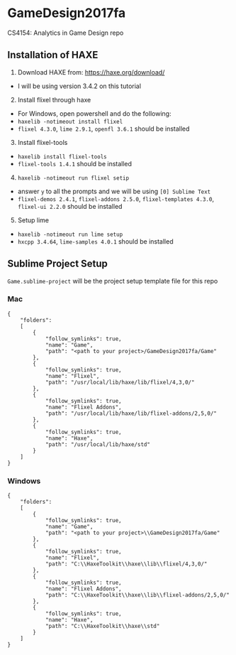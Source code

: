 # GameDesign2017fa
CS4154: Analytics in Game Design repo

## Installation of HAXE

1. Download HAXE from: https://haxe.org/download/
 - I will be using version 3.4.2 on this tutorial

2. Install flixel through haxe
 - For Windows, open powershell and do the following:
 - `haxelib -notimeout install flixel`
 - `flixel 4.3.0`, `lime 2.9.1`, `openfl 3.6.1` should be installed

3. Install flixel-tools
 - `haxelib install flixel-tools`
 - `flixel-tools 1.4.1` should be installed

4. `haxelib -notimeout run flixel setip`
 - answer `y` to all the prompts and we will be using `[0] Sublime Text`
 - `flixel-demos 2.4.1`, `flixel-addons 2.5.0`, `flixel-templates 4.3.0`, `flixel-ui 2.2.0` should be installed

 5. Setup lime
  - `haxelib -notimeout run lime setup`
  - `hxcpp 3.4.64`, `lime-samples 4.0.1` should be installed

## Sublime Project Setup 

`Game.sublime-project` will be the project setup template file for this repo

### Mac
```
{
	"folders":
	[
		{
			"follow_symlinks": true,
			"name": "Game",
			"path": "<path to your project>/GameDesign2017fa/Game"
		},
		{
			"follow_symlinks": true,
			"name": "Flixel",
			"path": "/usr/local/lib/haxe/lib/flixel/4,3,0/"
		},
		{
			"follow_symlinks": true,
			"name": "Flixel Addons",
			"path": "/usr/local/lib/haxe/lib/flixel-addons/2,5,0/"
		},
		{
			"follow_symlinks": true,
			"name": "Haxe",
			"path": "/usr/local/lib/haxe/std"
		}
	]
}

```
### Windows 
``` 
{
	"folders":
	[
		{
			"follow_symlinks": true,
			"name": "Game",
			"path": "<path to your project>\\GameDesign2017fa/Game"
		},
		{
			"follow_symlinks": true,
			"name": "Flixel",
			"path": "C:\\HaxeToolkit\\haxe\\lib\\flixel/4,3,0/"
		},
		{
			"follow_symlinks": true,
			"name": "Flixel Addons",
			"path": "C:\\HaxeToolkit\\haxe\\lib\\flixel-addons/2,5,0/"
		},
		{
			"follow_symlinks": true,
			"name": "Haxe",
			"path": "C:\\HaxeToolkit\\haxe\\std"
		}
	]
}

```
